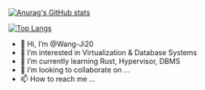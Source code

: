 [![Anurag's GitHub stats](https://github-readme-stats.vercel.app/api?username=Wang-Ji20&count_private=true&show_icons=true&theme=merko)](https://github.com/anuraghazra/github-readme-stats)

[![Top Langs](https://github-readme-stats.vercel.app/api/top-langs/?username=Wang-Ji20&count_private=true&layout=compact )](https://github.com/anuraghazra/github-readme-stats)

- 👋 Hi, I’m @Wang-Ji20
- 👀 I’m interested in Virtualization & Database Systems
- 🌱 I’m currently learning Rust, Hypervisor, DBMS
- 💞️ I’m looking to collaborate on ...
- 📫 How to reach me ...

<!---
Wang-Ji20/Wang-Ji20 is a ✨ special ✨ repository because its `README.md` (this file) appears on your GitHub profile.
You can click the Preview link to take a look at your changes.
--->
